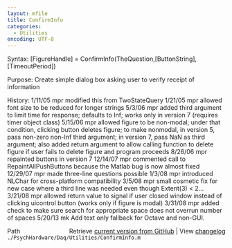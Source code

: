 ```yaml
---
layout: mfile
title: ConfirmInfo
categories:
  - Utilities
encoding: UTF-8
---
```


 Syntax: [FigureHandle] = ConfirmInfo(TheQuestion,[ButtonString],[TimeoutPeriod])

 Purpose: Create simple dialog box asking user to verify receipt of information

 History: 1/11/05       mpr     modified this from TwoStateQuery
                     1/21/05        mpr     allowed font size to be reduced for longer strings
           5/3/06    mpr   added third argument to limit time for response;
                           defaults to Inf; works only in version 7 (requires
                           timer object class)
                     5/15/06        mpr     allowed figure to be non-modal; under that
                           condition, clicking button deletes figure; to make
                           nonmodal, in version 5, pass non-zero non-Inf third
                           argument; in version 7, pass NaN as third argument;
                           also added return argument to allow calling function
                           to delete figure if user fails to delete figure and
                           program proceeds
          8/26/06    mpr   repainted buttons in version 7
         12/14/07    mpr   commented call to RepaintAllPushButtons because
                           the Matlab bug is now almost fixed
         12/29/07    mpr   made three-line questions possible
                     1/3/08         mpr     introduced NLChar for cross-platform compatibility
          3/5/08     mpr   small cosmetic fix for new case where a third line
                           was needed even though Extent(3) < 2...
          3/21/08    mpr   allowed return value to signal if user closed window
                           instead of clicking uicontrol button (works only if
                           figure is modal)
          3/31/08    mpr   added check to make sure search for appropriate
                           space does not overrun number of spaces
          5/20/13    mk Add text only fallback for Octave and non-GUI.


<div class="code_header" style="text-align:right;">
  <span style="float:left;">Path&nbsp;&nbsp;</span> <span class="counter">Retrieve <a href=
  "https://raw.github.com/Psychtoolbox-3/Psychtoolbox-3/beta/./PsychHardware/Daq/Utilities/ConfirmInfo.m">current version from GitHub</a> | View <a href=
  "https://github.com/Psychtoolbox-3/Psychtoolbox-3/commits/beta/./PsychHardware/Daq/Utilities/ConfirmInfo.m">changelog</a></span>
</div>
<div class="code">
  <code>./PsychHardware/Daq/Utilities/ConfirmInfo.m</code>
</div>
